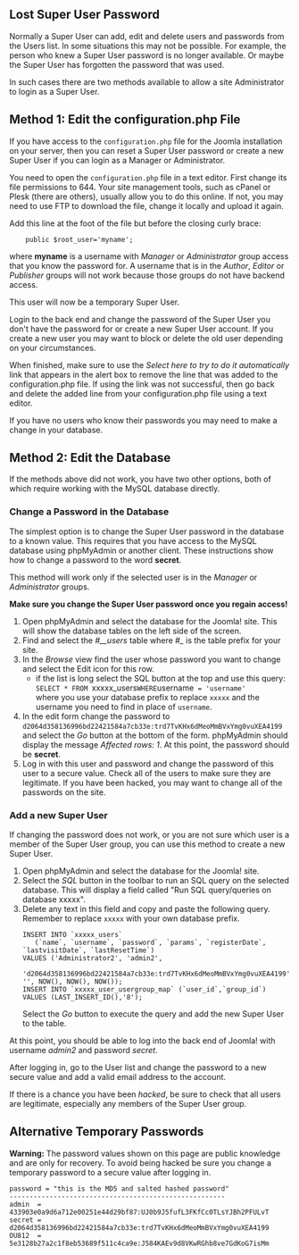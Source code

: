 <!-- Filename: How_do_you_recover_or_reset_your_admin_password%3F / Display title: Admin Password Recovery -->

## Lost Super User Password

Normally a Super User can add, edit and delete users and passwords from the
Users list. In some situations this may not be possible. For example, the
person who knew a Super User password is no longer available. Or maybe the
Super User has forgotten the password that was used.

In such cases there are two methods available to allow a site Administrator
to login as a Super User.

## Method 1: Edit the configuration.php File

If you have access to the `configuration.php` file for the Joomla installation
on your server, then you can reset a Super User password or create a new Super
User if you can login as a Manager or Administrator.

You need to open the `configuration.php` file in a text editor. First change
its file permissions to 644. Your site management tools, such as cPanel or
Plesk (there are others), usually allow you to do this online. If not, you
may need to use FTP to download the file, change it locally and upload it again.

Add this line at the foot of the file but before the closing curly brace:
```
    public $root_user='myname';
```
where **myname** is a username with *Manager* or *Administrator* group
access that you know the password for. A username that is in the *Author*,
*Editor* or *Publisher* groups will not work because those groups do not have
backend access.

This user will now be a temporary Super User.

Login to the back end and change the password of the Super User you don't have
the password for or create a new Super User account. If you create a new user
you may want to block or delete the old user depending on your circumstances.

When finished, make sure to use the *Select here to try to do it
automatically* link that appears in the alert box to remove the line
that was added to the configuration.php file. If using the link was not
successful, then go back and delete the added line from your
configuration.php file using a text editor.

If you have no users who know their passwords you may need to make a change in
your database.

## Method 2: Edit the Database

If the methods above did not work, you have two other options, both of
which require working with the MySQL database directly.

### Change a Password in the Database

The simplest option is to change the Super User password in the database to
a known value. This requires that you have access to the MySQL database
using phpMyAdmin or another client. These instructions show how to change a
password to the word **secret**.

This method will work only if the selected user is in the *Manager* or
*Administrator* groups.

**Make sure you change the Super User password once you regain access!**

1.  Open phpMyAdmin and select the database for the Joomla! site. This will
    show the database tables on the left side of the screen.
2.  Find and select the *#__users* table where *#_* is the table prefix for
    your site.
3.  In the *Browse* view find the user whose password you want to change and
    select the Edit icon for this row.
    - if the list is long select the SQL button at the top and use this query:<br>
    `SELECT * FROM `xxxxx_users` WHERE `username` = 'username'`<br>
    where you use your database prefix to replace `xxxxx` and the username
    you need to find in place of `username`.
4.  In the edit form change the password to<br>
    `d2064d358136996bd22421584a7cb33e:trd7TvKHx6dMeoMmBVxYmg0vuXEA4199`<br>
    and select the *Go* button at the bottom of the form. phpMyAdmin should
    display the message *Affected rows: 1*. At this point, the password should
    be **secret**.
5.  Log in with this user and password and change the password of this
    user to a secure value. Check all of the users to make sure they are
    legitimate. If you have been hacked, you may want to change all of the
    passwords on the site.

### Add a new Super User

If changing the password does not work, or you are not sure which user is a
member of the Super User group, you can use this method to create a new
Super User.
1.  Open phpMyAdmin and select the database for the Joomla! site.
2.  Select the *SQL* button in the toolbar to run an SQL query on the
    selected database. This will display a field called "Run SQL
    query/queries on database xxxxx".
3.  Delete any text in this field and copy and paste the following query.
    Remember to replace `xxxxx` with your own database prefix.
    ```
    INSERT INTO `xxxxx_users`
       (`name`, `username`, `password`, `params`, `registerDate`, `lastvisitDate`, `lastResetTime`)
    VALUES ('Administrator2', 'admin2',
        'd2064d358136996bd22421584a7cb33e:trd7TvKHx6dMeoMmBVxYmg0vuXEA4199', '', NOW(), NOW(), NOW());
    INSERT INTO `xxxxx_user_usergroup_map` (`user_id`,`group_id`)
    VALUES (LAST_INSERT_ID(),'8');
    ```
    Select the *Go* button to execute the query and add the new Super User to
    the table.

At this point, you should be able to log into the back end of Joomla!
with username *admin2* and password *secret*.

After logging in, go to the User list and change the password to a new secure
value and add a valid email address to the account.

If there is a chance you have been *hacked*, be sure to check that all users
are legitimate, especially any members of the Super User group.

## Alternative Temporary Passwords

**Warning:** The password values shown on this page are public knowledge and
are only for recovery. To avoid being hacked be sure you change a temporary
password to a secure value after logging in.

    password = "this is the MD5 and salted hashed password"
    ------------------------------------------------------
    admin  = 433903e0a9d6a712e00251e44d29bf87:UJ0b9J5fufL3FKfCc0TLsYJBh2PFULvT
    secret = d2064d358136996bd22421584a7cb33e:trd7TvKHx6dMeoMmBVxYmg0vuXEA4199
    OU812  = 5e3128b27a2c1f8eb53689f511c4ca9e:J584KAEv9d8VKwRGhb8ve7GdKoG7isMm
